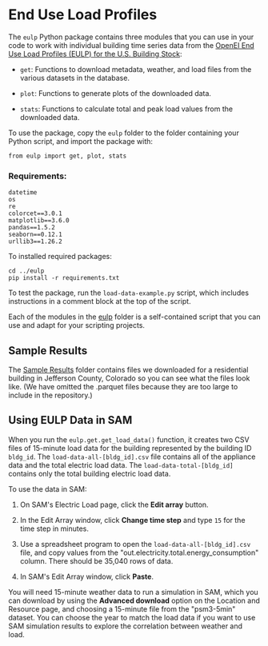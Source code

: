 # End Use Load Profiles

The `eulp` Python package contains three modules that you can use in your code to work with individual building time series data from the <a href="https://data.openei.org/submissions/4520">OpenEI End Use Load Profiles (EULP) for the U.S. Building Stock</a>:

* `get`: Functions to download metadata, weather, and load files from the various datasets in the database.

* `plot`: Functions to generate plots of the downloaded data.

* `stats`: Functions to calculate total and peak load values from the downloaded data.

To use the package, copy the `eulp` folder to the folder containing your Python script, and import the package with:

```
from eulp import get, plot, stats
```

### Requirements:

```
datetime
os
re
colorcet==3.0.1
matplotlib==3.6.0
pandas==1.5.2
seaborn==0.12.1
urllib3==1.26.2
```

To installed required packages:

```
cd ../eulp
pip install -r requirements.txt
```

To test the package, run the `load-data-example.py` script, which includes instructions in a comment block at the top of the script.

Each of the modules in the [eulp](./eulp) folder is a self-contained script that you can use and adapt for your scripting projects.

## Sample Results

The [Sample Results](./Sample%20Results) folder contains files we downloaded for a residential building in Jefferson County, Colorado so you can see what the files look like. (We have omitted the .parquet files because they are too large to include in the repository.)

## Using EULP Data in SAM

When you run the `eulp.get.get_load_data()` function, it creates two CSV files of 15-minute load data for the building represented by the building ID `bldg_id`. The `load-data-all-[bldg_id].csv` file contains all of the appliance data and the total electric load data. The `load-data-total-[bldg_id]` contains only the total building electric load data.

To use the data in SAM:

1. On SAM's Electric Load page, click the **Edit array** button.

2. In the Edit Array window, click **Change time step** and type `15` for the time step in minutes.

3. Use a spreadsheet program to open the `load-data-all-[bldg_id].csv` file, and copy values from the "out.electricity.total.energy_consumption" column. There should be 35,040 rows of data.

4. In SAM's Edit Array window, click **Paste**.

You will need 15-minute weather data to run a simulation in SAM, which you can download by using the **Advanced download** option on the Location and Resource page, and choosing a 15-minute file from the "psm3-5min" dataset. You can choose the year to match the load data if you want to use SAM simulation results to explore the correlation between weather and load.

